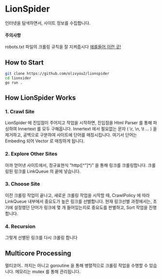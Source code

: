 # LionSpider
인터넷을 탐색하면서, 사이트 정보를 수집합니다. 

#### 주의사항
robots.txt 파일의 크롤링 규칙을 잘 지켜줍시다
[에를들어 이런 곳!](https://gbsb.tistory.com/80)

## How to Start
````bash
git clone https://github.com/olivyou2/lionspider
cd lionsider
go run .
````

## How LionSpider Works
### 1. Crawl Site
LionSpider 에 진입점이 주어지고 작업을 시작하면, 진입점을 Html Parser 를 통해 파싱하여 Innertext 를 모두 구해옵니다. Innertext 에서 필요없는 문자 ( \r, \n, \t ... ) 을 제거하고, 공백으로 구분하여 사이트에 단어를 매칭시킵니다. 여기서 단어는 Embeding 되어 Vector 로 매칭하게 됩니다.

### 2. Explore Other Sites
아까 얻어낸 사이트에서, 정규표현식 "http([^"]\*)" 을 통해 링크를 크롤링합니다. 크롤링된 링크를 LinkQueue 의 끝에 넣습니다.

### 3. Choose Site
이전 크롤링 작업이 끝나고, 새로운 크롤링 작업을 시작할 때, CrawlPolicy 에 따라 LinkQueue 내부에서 중요도가 높은 링크를 선별합니다. 현재 링크선별 과정에서는, 초기에 설정했던 단어가 링크에 몇 개 들어있는지로 중요도를 판별하고, Sort 작업을 진행합니다.

### 4. Recursion
그렇게 선별된 링크를 다시 크롤링 합니다

## Multicore Processing
멀티코어.. 까지는 아니고 goroutine 을 통해 병렬적으로 크롤링 작업을 수행할 수 있습니다. 메모리는 mutex 를 통해 관리됩니다.
